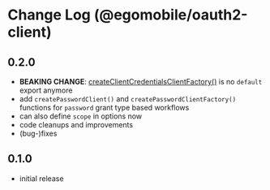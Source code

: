 # Change Log (@egomobile/oauth2-client)

## 0.2.0

- **BEAKING CHANGE**: [createClientCredentialsClientFactory()](https://egomobile.github.io/node-oauth2-client/modules.html#createClientCredentialsClientFactory) is no `default` export anymore
- add `createPasswordClient()` and `createPasswordClientFactory()` functions for `password` grant type based workflows
- can also define `scope` in options now
- code cleanups and improvements
- (bug-)fixes

## 0.1.0

- initial release
